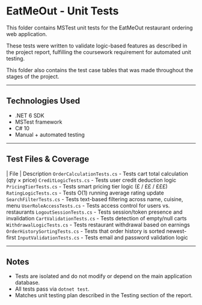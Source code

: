 # EatMeOut - Unit Tests

This folder contains MSTest unit tests for the EatMeOut restaurant ordering web application.

These tests were written to validate logic-based features as described in the project report, fulfilling the coursework requirement for automated unit testing.

This folder also contains the test case tables that was made throughout the stages of the project.

---

## Technologies Used
- .NET 6 SDK
- MSTest framework
- C# 10
- Manual + automated testing

---

## Test Files & Coverage

| File                        | Description
`OrderCalculationTests.cs` - Tests cart total calculation (qty × price)
`CreditLogicTests.cs`      - Tests user credit deduction logic
`PricingTierTests.cs`      - Tests smart pricing tier logic (£ / ££ / £££)
`RatingLogicTests.cs`      - Tests O(1) running average rating update
`SearchFilterTests.cs`     - Tests text-based filtering across name, cuisine, menu
`UserRoleAccessTests.cs`   - Tests access control for users vs. restaurants
`LogoutSessionTests.cs`    - Tests session/token presence and invalidation
`CartValidationTests.cs`   - Tests detection of empty/null carts
`WithdrawalLogicTests.cs`  - Tests restaurant withdrawal based on earnings
`OrderHistorySortingTests.cs` - Tests that order history is sorted newest-first
`InputValidationTests.cs`  - Tests email and password validation logic

---

## Notes

- Tests are isolated and do not modify or depend on the main application database.
- All tests pass via `dotnet test`.
- Matches unit testing plan described in the Testing section of the report.

